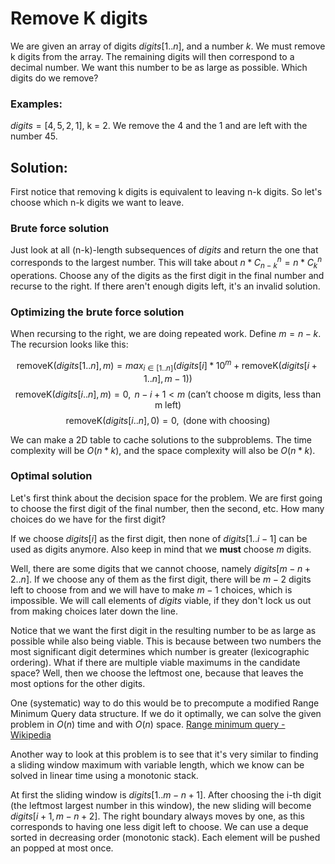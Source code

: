 # Remove K digits

We are given an array of digits $digits[1..n]$, and a number $k$. We must remove k digits from the array. The remaining digits will then correspond to a decimal number. We want this number to be as large as possible. Which digits do we remove?

### Examples:

$digits=[4,5,2,1]$, k = 2. We remove the 4 and the 1 and are left with the number 45.

## Solution:

First notice that removing k digits is equivalent to leaving n-k digits. So let's choose which n-k digits we want to leave.

### Brute force solution

Just look at all (n-k)-length subsequences of $digits$ and return the one that corresponds to the largest number. This will take about $n*C_{n-k}^{n}=n*C_{k}^{n}$ operations. Choose any of the digits as the first digit in the final number and recurse to the right. If there aren't enough digits left, it's an invalid solution.

### Optimizing the brute force solution

When recursing to the right, we are doing repeated work. Define $m = n-k$. The recursion looks like this:

$$\text{removeK}(digits[1..n],m)=max_{i \in [1..n]}(digits[i]*10^m +\text{removeK}(digits[i+1..n],m-1))$$
$$\text{removeK}(digits[i..n],m)=0,\text{ }n-i+1 \lt m \text{ (can't choose m digits, less than m left)}$$
$$\text{removeK}(digits[i..n],0)=0,\text{ (done with choosing)}$$

We can make a 2D table to cache solutions to the subproblems. The time complexity will be $O(n*k)$, and the space complexity will also be $O(n*k)$.

### Optimal solution

Let's first think about the decision space for the problem. We are first going to choose the first digit of the final number, then the second, etc. How many choices do we have for the first digit?

If we choose $digits[i]$ as the first digit, then none of $digits[1..i-1]$ can be used as digits anymore. Also keep in mind that we **must** choose $m$ digits.

Well, there are some digits that we cannot choose, namely $digits[m-n+2..n]$. If we choose any of them as the first digit, there will be $m-2$ digits left to choose from and we will have to make $m-1$ choices, which is impossible. We will call elements of $digits$ viable, if they don't lock us out from making choices later down the line.

Notice that we want the first digit in the resulting number to be as large as possible while also being viable. This is because between two numbers the most significant digit determines which number is greater (lexicographic ordering). What if there are multiple viable maximums in the candidate space? Well, then we choose the leftmost one, because that leaves the most options for the other digits.

One (systematic) way to do this would be to precompute a modified Range Minimum Query data structure. If we do it optimally, we can solve the given problem in $O(n)$ time and with $O(n)$ space. [Range minimum query - Wikipedia](https://en.wikipedia.org/wiki/Range_minimum_query)

Another way to look at this problem is to see that it's very similar to finding a sliding window maximum with variable length, which we know can be solved in linear time using a monotonic stack.

At first the sliding window is $digits[1..m-n+1]$. After choosing the i-th digit (the leftmost largest number in this window), the new sliding will become $digits[i+1,m-n+2]$. The right boundary always moves by one, as this corresponds to having one less digit left to choose. We can use a deque sorted in decreasing order (monotonic stack). Each element will be pushed an popped at most once.



